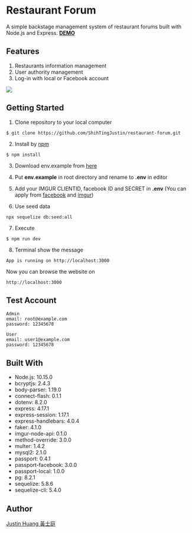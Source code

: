 # Restaurant Forum
A simple backstage management system of restaurant forums built with Node.js and Express. [**DEMO**](https://radiant-ocean-16264.herokuapp.com/)

## Features
1. Restaurants information management
2. User authority management
3. Log-in with local or Facebook account

![](https://i.imgur.com/ad9RpxQ.png)

## Getting Started
1. Clone repository to your local computer
```
$ git clone https://github.com/ShihTingJustin/restaurant-forum.git
```
2. Install by [npm](https://www.npmjs.com/)
```
$ npm install
```
3. Download env.example from [here](https://bit.ly/38vtO09)

4. Put **env.example** in root directory and rename to **.env** in editor 

5. Add your IMGUR CLIENTID, facebook ID and SECRET in **.env**
(You can apply from [facebook](https://developers.facebook.com/) and [imgur](https://imgur.com/))

6. Use seed data 
```
npx sequelize db:seed:all
```
7. Execute 
```
$ npm run dev 
```
8. Terminal show the message 
 ```
App is running on http://localhost:3000
```
Now you can browse the website on 
```
http://localhost:3000
```

## Test Account

```
Admin
email: root@example.com
password: 12345678
```
```
User
email: user1@example.com
password: 12345678
```

## Built With
* Node.js: 10.15.0
* bcryptjs: 2.4.3
* body-parser: 1.19.0
* connect-flash: 0.1.1
* dotenv: 8.2.0
* express: 4.17.1
* express-session: 1.17.1
* express-handlebars: 4.0.4
* faker: 4.1.0
* imgur-node-api: 0.1.0
* method-override: 3.0.0
* multer: 1.4.2
* mysql2: 2.1.0
* passport: 0.4.1
* passport-facebook: 3.0.0
* passport-local: 1.0.0
* pg: 8.2.1
* sequelize: 5.8.6
* sequelize-cli: 5.4.0

## Author
[Justin Huang 黃士庭](https://www.linkedin.com/in/justinhuang777/) 
